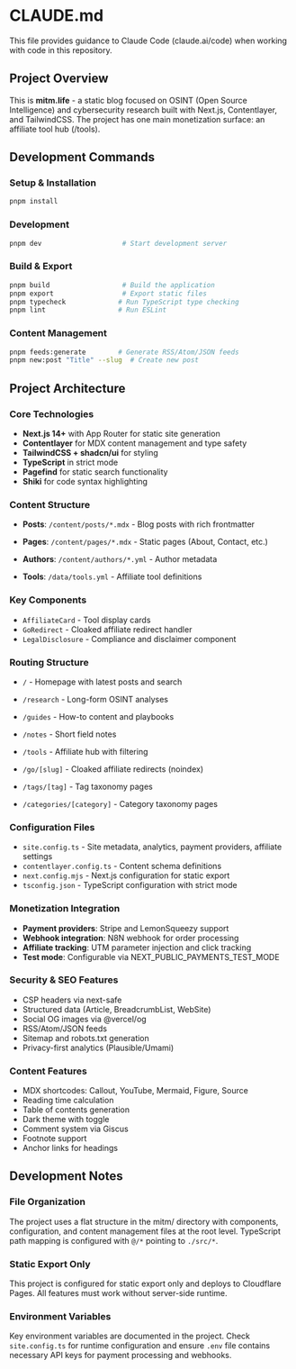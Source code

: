 # CLAUDE.md

This file provides guidance to Claude Code (claude.ai/code) when working with code in this repository.

## Project Overview

This is **mitm.life** - a static blog focused on OSINT (Open Source Intelligence) and cybersecurity research built with Next.js, Contentlayer, and TailwindCSS. The project has one main monetization surface: an affiliate tool hub (/tools).

## Development Commands

### Setup & Installation
```bash
pnpm install
```

### Development
```bash
pnpm dev                    # Start development server
```

### Build & Export
```bash
pnpm build                  # Build the application
pnpm export                 # Export static files
pnpm typecheck             # Run TypeScript type checking
pnpm lint                  # Run ESLint
```

### Content Management
```bash
pnpm feeds:generate        # Generate RSS/Atom/JSON feeds
pnpm new:post "Title" --slug  # Create new post
```

## Project Architecture

### Core Technologies
- **Next.js 14+** with App Router for static site generation
- **Contentlayer** for MDX content management and type safety
- **TailwindCSS + shadcn/ui** for styling
- **TypeScript** in strict mode
- **Pagefind** for static search functionality
- **Shiki** for code syntax highlighting

### Content Structure
- **Posts**: `/content/posts/*.mdx` - Blog posts with rich frontmatter
- **Pages**: `/content/pages/*.mdx` - Static pages (About, Contact, etc.)
- **Authors**: `/content/authors/*.yml` - Author metadata

- **Tools**: `/data/tools.yml` - Affiliate tool definitions

### Key Components

- `AffiliateCard` - Tool display cards
- `GoRedirect` - Cloaked affiliate redirect handler
- `LegalDisclosure` - Compliance and disclaimer component

### Routing Structure
- `/` - Homepage with latest posts and search
- `/research` - Long-form OSINT analyses
- `/guides` - How-to content and playbooks
- `/notes` - Short field notes
- `/tools` - Affiliate hub with filtering

- `/go/[slug]` - Cloaked affiliate redirects (noindex)
- `/tags/[tag]` - Tag taxonomy pages
- `/categories/[category]` - Category taxonomy pages

### Configuration Files
- `site.config.ts` - Site metadata, analytics, payment providers, affiliate settings
- `contentlayer.config.ts` - Content schema definitions
- `next.config.mjs` - Next.js configuration for static export
- `tsconfig.json` - TypeScript configuration with strict mode

### Monetization Integration
- **Payment providers**: Stripe and LemonSqueezy support
- **Webhook integration**: N8N webhook for order processing
- **Affiliate tracking**: UTM parameter injection and click tracking
- **Test mode**: Configurable via NEXT_PUBLIC_PAYMENTS_TEST_MODE

### Security & SEO Features
- CSP headers via next-safe
- Structured data (Article, BreadcrumbList, WebSite)
- Social OG images via @vercel/og
- RSS/Atom/JSON feeds
- Sitemap and robots.txt generation
- Privacy-first analytics (Plausible/Umami)

### Content Features
- MDX shortcodes: Callout, YouTube, Mermaid, Figure, Source
- Reading time calculation
- Table of contents generation
- Dark theme with toggle
- Comment system via Giscus
- Footnote support
- Anchor links for headings

## Development Notes

### File Organization
The project uses a flat structure in the mitm/ directory with components, configuration, and content management files at the root level. TypeScript path mapping is configured with `@/*` pointing to `./src/*`.

### Static Export Only
This project is configured for static export only and deploys to Cloudflare Pages. All features must work without server-side runtime.

### Environment Variables
Key environment variables are documented in the project. Check `site.config.ts` for runtime configuration and ensure `.env` file contains necessary API keys for payment processing and webhooks.
